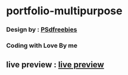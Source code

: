 # portfolio-multipurpose
### Design by : [PSdfreebies](psdfreebies.com)
### Coding with Love By me 
## live preview : [live preview](https://elhoussnimed.github.io/portfolio-multipurpose/)

